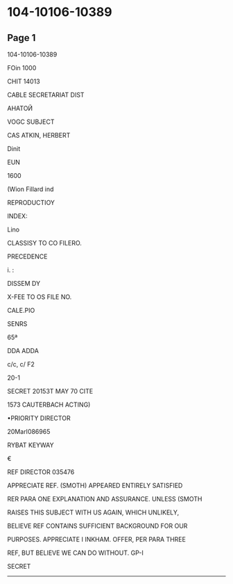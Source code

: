 # 104-10106-10389

## Page 1

104-10106-10389

FOin 1000

CHIT 14013

CABLE SECRETARIAT DIST

АНАТОЙ

VOGC SUBJECT

CAS ATKIN, HERBERT

Dinit

EUN

1600

(Wion Fillard ind

REPRODUCTIOY

INDEX:

Lino

CLASSISY TO CO FILERO.

PRECEDENCE

i. :

DISSEM DY

X-FEE TO OS FILE NO.

CALE.PIO

SENRS

65ª

DDA ADDA

c/c, c/ F2

20-1

SECRET 20153T MAY 70 CITE

1573 CAUTERBACH ACTING)

•PRIORITY DIRECTOR

20MarI086965

RYBAT KEYWAY

€

REF DIRECTOR 035476

APPRECIATE REF. (SMOTH) APPEARED ENTIRELY SATISFIED

RER PARA ONE EXPLANATION AND ASSURANCE. UNLESS (SMOTH

RAISES THIS SUBJECT WITH US AGAIN, WHICH UNLIKELY,

BELIEVE REF CONTAINS SUFFICIENT BACKGROUND FOR OUR

PURPOSES. APPRECIATE I INKHAM. OFFER, PER PARA THREE

REF, BUT BELIEVE WE CAN DO WITHOUT. GP-I

SECRET

---

